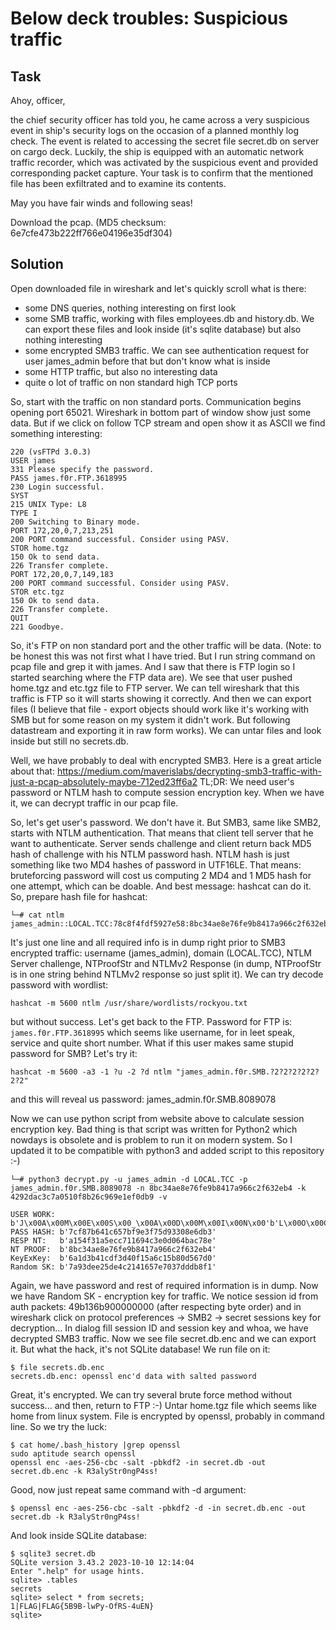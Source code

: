 Below deck troubles: Suspicious traffic
====================================

## Task
Ahoy, officer,

the chief security officer has told you, he came across a very suspicious event in ship's security logs on the occasion of a planned monthly log check. The event is related to accessing the secret file secret.db on server on cargo deck. Luckily, the ship is equipped with an automatic network traffic recorder, which was activated by the suspicious event and provided corresponding packet capture. Your task is to confirm that the mentioned file has been exfiltrated and to examine its contents.

May you have fair winds and following seas!

Download the pcap.
(MD5 checksum: 6e7cfe473b222ff766e04196e35df304)

## Solution
Open downloaded file in wireshark and let's quickly scroll what is there:
- some DNS queries, nothing interesting on first look
- some SMB traffic, working with files employees.db and history.db. We can export these files and look inside (it's sqlite database) but also nothing interesting
- some encrypted SMB3 traffic. We can see authentication request for user james_admin before that but don't know what is inside
- some HTTP traffic, but also no interesting data
- quite o lot of traffic on non standard high TCP ports

So, start with the traffic on non standard ports. Communication begins opening port 65021. Wireshark in bottom part of window show just some data. But if we click on follow TCP stream and open show it as ASCII we find something interesting:

	220 (vsFTPd 3.0.3)
	USER james
	331 Please specify the password.
	PASS james.f0r.FTP.3618995
	230 Login successful.
	SYST
	215 UNIX Type: L8
	TYPE I
	200 Switching to Binary mode.
	PORT 172,20,0,7,213,251
	200 PORT command successful. Consider using PASV.
	STOR home.tgz
	150 Ok to send data.
	226 Transfer complete.
	PORT 172,20,0,7,149,183
	200 PORT command successful. Consider using PASV.
	STOR etc.tgz
	150 Ok to send data.
	226 Transfer complete.
	QUIT
	221 Goodbye.

So, it's FTP on non standard port and the other traffic will be data. (Note: to be honest this was not first what I have tried. But I run string command on pcap file and grep it with james. And I saw that there is FTP login so I started searching where the FTP data are). We see that user pushed home.tgz and etc.tgz file to FTP server. We can tell wireshark that this traffic is FTP so it will starts showing it correctly. And then we can export files (I believe that file - export objects should work like it's working with SMB but for some reason on my system it didn't work. But following datastream and exporting it in raw form works). We can untar files and look inside but still no secrets.db.

Well, we have probably to deal with encrypted SMB3. Here is a great article about that: https://medium.com/maverislabs/decrypting-smb3-traffic-with-just-a-pcap-absolutely-maybe-712ed23ff6a2
TL;DR: We need user's password or NTLM hash to compute session encryption key. When we have it, we can decrypt traffic in our pcap file.

So, let's get user's password. We don't have it. But SMB3, same like SMB2, starts with NTLM authentication. That means that client tell server that he want to authenticate. Server sends challenge and client return back MD5 hash of challenge with his NTLM password hash. NTLM hash is just something like two MD4 hashes of password in UTF16LE. That means: bruteforcing password will cost us computing 2 MD4 and 1 MD5 hash for one attempt, which can be doable. And best message: hashcat can do it. So, prepare hash file for hashcat:

	└─# cat ntlm             
	james_admin::LOCAL.TCC:78c8f4fdf5927e58:8bc34ae8e76fe9b8417a966c2f632eb4:01010000000000003ab4fc1550e2d901b352a9763bdec89a00000000020018004100360037004600320042004100340045003800460032000100180041003600370046003200420041003400450038004600320004000200000003001800610036003700660032006200610034006500380066003200070008003ab4fc1550e2d901060004000200000008003000300000000000000000000000000000002581558b8f3cf059f3661e7cb3af60d9b63a7561b7f48607589fb37e551862b10a0010000000000000000000000000000000000009001e0063006900660073002f0073006d006200730065007200760065007200320000000000

It's just one line and all required info is in dump right prior to SMB3 encrypted traffic: username (james_admin), domain (LOCAL.TCC), NTLM Server challenge, NTProofStr and NTLMv2 Response (in dump, NTProofStr is in one string behind NTLMv2 response so just split it). We can try decode password with wordlist:

	hashcat -m 5600 ntlm /usr/share/wordlists/rockyou.txt

but without success. Let's get back to the FTP. Password for FTP is: `james.f0r.FTP.3618995` which seems like username, for in leet speak, service and quite short number. What if this user makes same stupid password for SMB? Let's try it:

	hashcat -m 5600 -a3 -1 ?u -2 ?d ntlm "james_admin.f0r.SMB.?2?2?2?2?2?2?2"

and this will reveal us password: james_admin.f0r.SMB.8089078

Now we can use python script from website above to calculate session encryption key. Bad thing is that script was written for Python2 which nowdays is obsolete and is problem to run it on modern system. So I updated it to be compatible with python3 and added script to this repository :-) 

	└─# python3 decrypt.py -u james_admin -d LOCAL.TCC -p james_admin.f0r.SMB.8089078 -n 8bc34ae8e76fe9b8417a966c2f632eb4 -k 4292dac3c7a0510f8b26c969e1ef0db9 -v

	USER WORK: b'J\x00A\x00M\x00E\x00S\x00_\x00A\x00D\x00M\x00I\x00N\x00'b'L\x00O\x00C\x00A\x00L\x00.\x00T\x00C\x00C\x00'
	PASS HASH: b'7cf87b641c657bf9e3f75d93308e6db3'
	RESP NT:   b'a154f31a5ecc711694c3e0d064bac78e'
	NT PROOF:  b'8bc34ae8e76fe9b8417a966c2f632eb4'
	KeyExKey:  b'6a1d3b41cdf3d40f15a6c15b80d567d0'
	Random SK: b'7a93dee25de4c2141657e7037dddb8f1'

Again, we have password and rest of required information is in dump. Now we have Random SK - encryption key for traffic. We notice session id from auth packets: 49b136b900000000 (after respecting byte order) and in wireshark click on protocol preferences -> SMB2 -> secret sessions key for decryption... In dialog fill session ID and session key and whoa, we have decrypted SMB3 traffic. Now we see file secret.db.enc and we can export it. But what the hack, it's not SQLite database! We run file on it:

	$ file secrets.db.enc 
	secrets.db.enc: openssl enc'd data with salted password

Great, it's encrypted. We can try several brute force method without success... and then, return to FTP :-) Untar home.tgz file which seems like home from linux system. File is encrypted by openssl, probably in command line. So we try the luck:

	$ cat home/.bash_history |grep openssl
	sudo aptitude search openssl
	openssl enc -aes-256-cbc -salt -pbkdf2 -in secret.db -out secret.db.enc -k R3alyStr0ngP4ss!

Good, now just repeat same command with -d argument:

	$ openssl enc -aes-256-cbc -salt -pbkdf2 -d -in secret.db.enc -out secret.db -k R3alyStr0ngP4ss!

And look inside SQLite database:

	$ sqlite3 secret.db 
	SQLite version 3.43.2 2023-10-10 12:14:04
	Enter ".help" for usage hints.
	sqlite> .tables
	secrets
	sqlite> select * from secrets;
	1|FLAG|FLAG{5B9B-lwPy-OfRS-4uEN}
	sqlite>